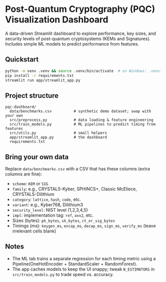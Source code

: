 # Post-Quantum Cryptography (PQC) Visualization Dashboard

A data-driven Streamlit dashboard to explore performance, key sizes, and security levels of post-quantum cryptosystems (KEMs and Signatures). Includes simple ML models to predict performance from features.

## Quickstart
```bash
python -m venv .venv && source .venv/bin/activate  # on Windows: .venv\Scripts\activate
pip install -r requirements.txt
streamlit run app/streamlit_app.py
```

## Project structure
```
pqc-dashboard/
  data/benchmarks.csv          # synthetic demo dataset; swap with your own
  src/preprocess.py            # data loading & feature engineering
  src/train_models.py          # ML pipelines to predict timing from features
  src/utils.py                 # small helpers
  app/streamlit_app.py         # the dashboard
  requirements.txt
```

## Bring your own data
Replace `data/benchmarks.csv` with a CSV that has these columns (extra columns are fine):

- `scheme`: `KEM` or `SIG`
- `family`: e.g., CRYSTALS-Kyber, SPHINCS+, Classic McEliece, CRYSTALS-Dilithium
- `category`: `lattice`, `hash`, `code`, etc.
- `variant`: e.g., Kyber768, Dilithium3
- `security_level`: NIST level (1,2,3,4,5)
- `impl`: implementation tag: `ref`, `avx2`, etc.
- Sizes (bytes): `pk_bytes`, `sk_bytes`, `ct_or_sig_bytes`
- Timings (ms): `keygen_ms`, `encap_ms`, `decap_ms`, `sign_ms`, `verify_ms` (leave irrelevant cells blank)

## Notes
- The ML tab trains a separate regression for each timing metric using a Pipeline(OneHotEncoder + StandardScaler + RandomForest).
- The app caches models to keep the UI snappy; tweak `N_ESTIMATORS` in `src/train_models.py` to trade speed vs. accuracy.
